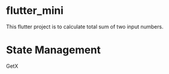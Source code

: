 # flutter_mini

This flutter project is to calculate total sum of two input numbers.

# State Management
 
 GetX
 
 
